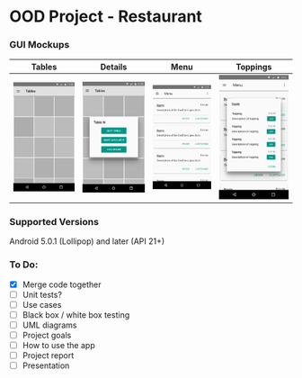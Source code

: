 # OOD Project - Restaurant

### GUI Mockups
|     Tables    |     Details     |     Menu    |    Toppings    |
|---------------|-----------------|-------------|----------------|
|![Tables][tbls]|![Details][tdets]|![Menu][menu]|![Toppings][top]|

### Supported Versions
Android 5.0.1 (Lollipop) and later (API 21+)

### To Do:
- [x] Merge code together
- [ ] Unit tests?
- [ ] Use cases
- [ ] Black box / white box testing
- [ ] UML diagrams
- [ ] Project goals
- [ ] How to use the app
- [ ] Project report
- [ ] Presentation

[tbls]: resources/tables.png
[tdets]: resources/tables_dialog.png
[menu]: resources/menu.png
[top]: resources/menu_dialog.png
